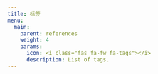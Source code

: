 ```yaml
---
title: 标签
menu:
  main:
    parent: references
    weight: 4
    params:
      icon: <i class="fas fa-fw fa-tags"></i>
      description: List of tags.
---
```

